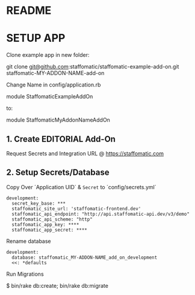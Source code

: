 # README

# SETUP APP

Clone example app in new folder:

  git clone git@github.com:staffomatic/staffomatic-example-add-on.git staffomatic-MY-ADDON-NAME-add-on

Change Name in config/application.rb

  module StaffomaticExampleAddOn

to:

  module StaffomaticMyAddonNameAddOn

## 1. Create EDITORIAL Add-On

Request Secrets and Integration URL @ https://staffomatic.com

## 2. Setup Secrets/Database

Copy Over ´Application UID´ & `Secret` to ´config/secrets.yml´

    development:
      secret_key_base: ***
      staffomatic_site_url: 'staffomatic-frontend.dev'
      staffomatic_api_endpoint: "http://api.staffomatic-api.dev/v3/demo"
      staffomatic_api_scheme: "http"
      staffomatic_app_key: ****
      staffomatic_app_secret: ****

Rename database

    development:
      database: staffomatic_MY-ADDON-NAME_add_on_development
      <<: *defaults

Run Migrations

$ bin/rake db:create; bin/rake db:migrate
